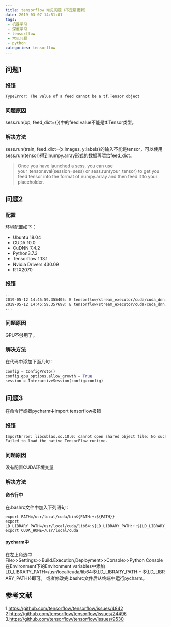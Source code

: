 ```yaml
---
title: tensorflow 常见问题（不定期更新）
date: 2019-03-07 14:51:01
tags:
 - 机器学习
 - 深度学习
 - tensorflow
 - 常见问题
 - python
categories: tensorflow
---
```



## 问题1

### 报错
``` txt
TypeError: The value of a feed cannot be a tf.Tensor object
```

### 问题原因
sess.run(op, feed_dict={})中的feed value不能是tf.Tensor类型。

### 解决方法
sess.run(train, feed_dict={x:images, y:labels}的输入不能是tensor，可以使用sess.run(tensor)得到numpy.array形式的数据再喂给feed_dict。
> Once you have launched a sess, you can use your_tensor.eval(session=sess) or sess.run(your_tensor) to get you feed tensor into the format of numpy.array and then feed it to your placeholder.

## 问题2
### 配置
环境配置如下：
- Ubuntu 18.04
- CUDA 10.0
- CuDNN 7.4.2
- Python3.7.3
- Tensorflow 1.13.1
- Nvidia Drivers 430.09
- RTX2070

### 报错
``` txt
...
2019-05-12 14:45:59.355405: E tensorflow/stream_executor/cuda/cuda_dnn.cc:334] Could not create cudnn handle: CUDNN_STATUS_INTERNAL_ERROR
2019-05-12 14:45:59.357698: E tensorflow/stream_executor/cuda/cuda_dnn.cc:334] Could not create cudnn handle: CUDNN_STATUS_INTERNAL_ERROR
...
```

### 问题原因
GPU不够用了。

### 解决方法
在代码中添加下面几句：
``` python
config = ConfigProto()
config.gpu_options.allow_growth = True
session = InteractiveSession(config=config)
```

## 问题3
在命令行或者pycharm中import tensorflow报错
### 报错
``` txt
ImportError: libcublas.so.10.0: cannot open shared object file: No such file or directory
Failed to load the native TensorFlow runtime.
```

### 问题原因
没有配置CUDA环境变量

### 解决方法
#### 命令行中
在.bashrc文件中加入下列语句：
``` shell
export PATH=/usr/local/cuda/bin${PATH:+:${PATH}}
export LD_LIBRARY_PATH=/usr/local/cuda/lib64:${LD_LIBRARY_PATH:+:${LD_LIBRARY_PATH}}
export CUDA_HOME=/usr/local/cuda
```

#### pycharm中
在左上角选中
File\>\>Settings\>\>Build.Execution,Deployment\>\>Console\>\>Python Console
在Environment下的Environment variables中添加
LD_LIBRARY_PATH=/usr/local/cuda/lib64:${LD_LIBRARY_PATH:+:${LD_LIBRARY_PATH}}即可。
或者修改完.bashrc文件后从终端中运行pycharm。


## 参考文献
1.https://github.com/tensorflow/tensorflow/issues/4842
2.https://github.com/tensorflow/tensorflow/issues/24496
3.https://github.com/tensorflow/tensorflow/issues/9530
